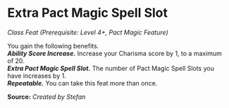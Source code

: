 # Extra Pact Magic Spell Slot
*Class Feat (Prerequisite: Level 4+, Pact Magic Feature)*

You gain the following benefits.  
***Ability Score Increase.*** Increase your Charisma score by 1, to a maximum of 20.  
***Extra Pact Magic Spell Slot.*** The number of Pact Magic Spell Slots you have increases by 1.  
***Repeatable.*** You can take this feat more than once.



**Source:** *Created by Stefan*